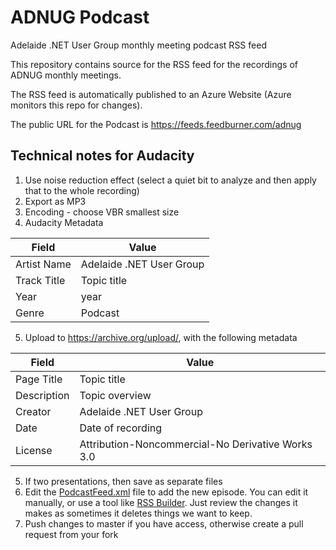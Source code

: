 # ADNUG Podcast
Adelaide .NET User Group monthly meeting podcast RSS feed

This repository contains source for the RSS feed for the recordings of ADNUG monthly meetings.

The RSS feed is automatically published to an Azure Website (Azure monitors this repo for changes).

The public URL for the Podcast is https://feeds.feedburner.com/adnug

## Technical notes for Audacity

1. Use noise reduction effect (select a quiet bit to analyze and then apply that to the whole recording)
2. Export as MP3
3. Encoding - choose VBR smallest size
4. Audacity Metadata

Field|Value
---|----
Artist Name|Adelaide .NET User Group
Track Title|Topic title
Year|year
Genre|Podcast

5. Upload to https://archive.org/upload/, with the following metadata

Field|Value
--|---
Page Title	|Topic title
Description|Topic overview
Creator | Adelaide .NET User Group
Date | Date of recording
License	| Attribution-Noncommercial-No Derivative Works 3.0

5. If two presentations, then save as separate files
6. Edit the [PodcastFeed.xml](PodcastFeed.xml) file to add the new episode. You can edit it manually, or use a tool like [RSS Builder](https://chocolatey.org/packages/rss-builder). Just review the changes it makes as sometimes it deletes things we want to keep.
8. Push changes to master if you have access, otherwise create a pull request from your fork
